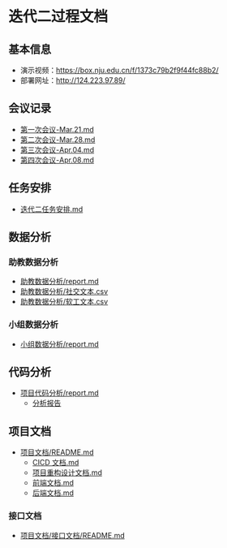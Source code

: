 # 迭代二过程文档

## 基本信息

- 演示视频：https://box.nju.edu.cn/f/1373c79b2f9f44fc88b2/
- 部署网址：http://124.223.97.89/

## 会议记录

- [第一次会议-Mar.21.md](会议记录/第一次会议-Mar.21.md)
- [第二次会议-Mar.28.md](会议记录/第二次会议-Mar.28.md)
- [第三次会议-Apr.04.md](会议记录/第三次会议-Apr.04.md)
- [第四次会议-Apr.08.md](会议记录/第四次会议-Apr.08.md)

## 任务安排

- [迭代二任务安排.md](迭代二任务安排.md)

## 数据分析

### 助教数据分析

- [助教数据分析/report.md](助教数据分析/report.md)
- [助教数据分析/社交文本.csv](助教数据分析/社交文本.csv)
- [助教数据分析/软工文本.csv](助教数据分析/软工文本.csv)

### 小组数据分析

- [小组数据分析/report.md](小组数据分析/report.md)

## 代码分析

- [项目代码分析/report.md](项目代码分析/report.md)
  - [分析报告](项目代码分析/分析报告/README.md)

## 项目文档

- [项目文档/README.md](项目文档/README.md)
  - [CICD 文档.md](项目文档/CICD文档.md)
  - [项目重构设计文档.md](项目文档/项目重构设计文档.md)
  - [前端文档.md](项目文档/前端文档.md)
  - [后端文档.md](项目文档/后端文档.md)

### 接口文档

- [项目文档/接口文档/README.md](项目文档/接口文档/README.md)
